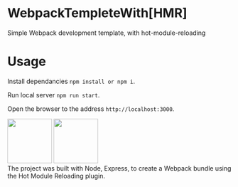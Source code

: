 # WebpackTempleteWith[HMR]
Simple Webpack development template, with hot-module-reloading

# Usage
Install dependancies `npm install or npm i`.

Run local server `npm run start`.

Open the browser to the address `http://localhost:3000`.

<img width="100" src="https://d1xwtr0qwr70yv.cloudfront.net/assets/tech/node-61a17f4d3c88e9e64c56960ef7eda9be.svg"/>
<img width="100" src="https://upload.wikimedia.org/wikipedia/commons/c/c1/Webpack.png"/><br/>
The project was built with Node, Express, to create a Webpack bundle using the Hot Module Reloading plugin.
